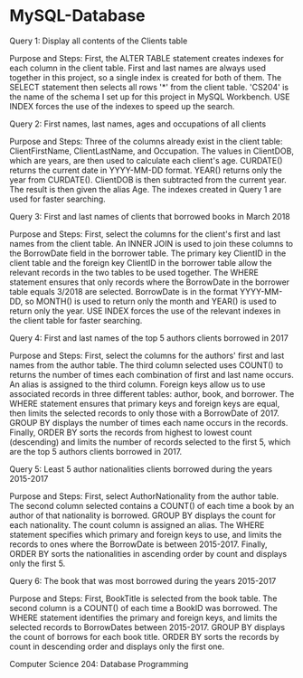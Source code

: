 # MySQL-Database


Query 1: Display all contents of the Clients table

Purpose and Steps: First, the ALTER TABLE statement creates indexes for each column in the client table. First and last names are always used together in this project, so a single index is created for both of them. The SELECT statement then selects all rows '*' from the client table. 'CS204' is the name of the schema I set up for this project in MySQL Workbench. USE INDEX forces the use of the indexes to speed up the search.

Query 2: First names, last names, ages and occupations of all clients

Purpose and Steps: Three of the columns already exist in the client table: ClientFirstName, ClientLastName, and Occupation. The values in ClientDOB, which are years, are then used to calculate each client's age. CURDATE() returns the current date in YYYY-MM-DD format. YEAR() returns only the year from CURDATE(). ClientDOB is then subtracted from the current year. The result is then given the alias Age. The indexes created in Query 1 are used for faster searching.

Query 3: First and last names of clients that borrowed books in March 2018

Purpose and Steps: First, select the columns for the client's first and last names from the client table. An INNER JOIN is used to join these columns to the BorrowDate field in the borrower table. The primary key ClientID in the client table and the foreign key ClientID in the borrower table allow the relevant records in the two tables to be used together. The WHERE statement ensures that only records where the BorrowDate in the borrower table equals 3/2018 are selected. BorrowDate is in the format YYYY-MM-DD, so MONTH() is used to return only the month and YEAR() is used to return only the year. USE INDEX forces the use of the relevant indexes in the client table for faster searching.

Query 4: First and last names of the top 5 authors clients borrowed in 2017

Purpose and Steps: First, select the columns for the authors' first and last names from the author table. The third column selected uses COUNT() to returns the number of times each combination of first and last name occurs. An alias is assigned to the third column. Foreign keys allow us to use associated records in three different tables: author, book, and borrower. The WHERE statement ensures that primary keys and foreign keys are equal, then limits the selected records to only those with a BorrowDate of 2017. GROUP BY displays the number of times each name occurs in the records. Finally, ORDER BY sorts the records from highest to lowest count (descending) and limits the number of records selected to the first 5, which are the top 5 authors clients borrowed in 2017.

Query 5: Least 5 author nationalities clients borrowed during the years 2015-2017

Purpose and Steps: First, select AuthorNationality from the author table. The second column selected contains a COUNT() of each time a book by an author of that nationality is borrowed. GROUP BY displays the count for each nationality. The count column is assigned an alias. The WHERE statement specifies which primary and foreign keys to use, and limits the records to ones where the BorrowDate is between 2015-2017. Finally, ORDER BY sorts the nationalities in ascending order by count and displays only the first 5.

Query 6: The book that was most borrowed during the years 2015-2017

Purpose and Steps: First, BookTitle is selected from the book table. The second column is a COUNT() of each time a BookID was borrowed. The WHERE statement identifies the primary and foreign keys, and limits the selected records to BorrowDates between 2015-2017. GROUP BY displays the count of borrows for each book title. ORDER BY sorts the records by count in descending order and displays only the first one.









Computer Science 204: Database Programming
